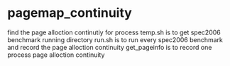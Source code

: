 # pagemap_continuity
find the page alloction continutiy for process
temp.sh is to get spec2006 benchmark running directory
run.sh is to run every spec2006 benchmark and record the page alloction continuity
get_pageinfo is to record one process page alloction continuity
